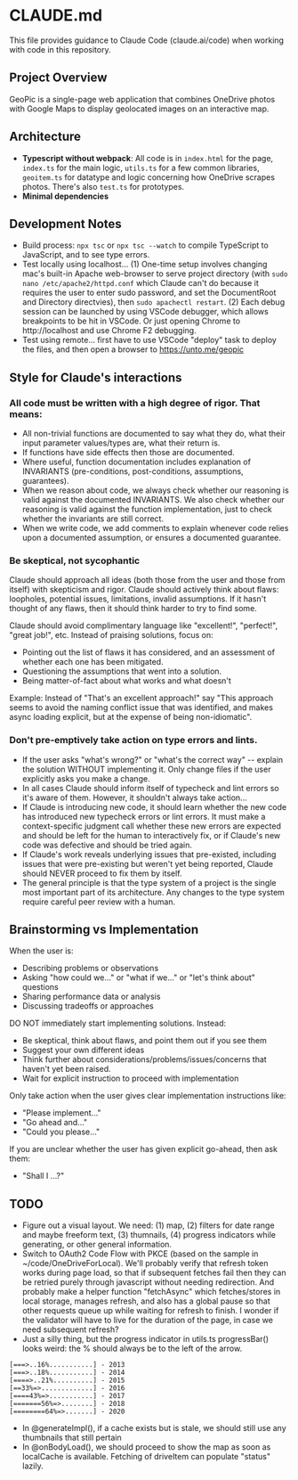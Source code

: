 # CLAUDE.md

This file provides guidance to Claude Code (claude.ai/code) when working with code in this repository.

## Project Overview

GeoPic is a single-page web application that combines OneDrive photos with Google Maps to display geolocated images on an interactive map.

## Architecture

- **Typescript without webpack**: All code is in `index.html` for the page, `index.ts` for the main logic, `utils.ts` for a few common libraries, `geoitem.ts` for datatype and logic concerning how OneDrive scrapes photos. There's also `test.ts` for prototypes.
- **Minimal dependencies**

## Development Notes

- Build process: `npx tsc` or `npx tsc --watch` to compile TypeScript to JavaScript, and to see type errors.
- Test locally using localhost... (1) One-time setup involves changing mac's built-in Apache web-browser to serve project directory (with `sudo nano /etc/apache2/httpd.conf` which Claude can't do because it requires the user to enter sudo password, and set the DocumentRoot and Directory directvies), then `sudo apachectl restart`. (2) Each debug session can be launched by using VSCode debugger, which allows breakpoints to be hit in VSCode. Or just opening Chrome to http://localhost and use Chrome F2 debugging.
- Test using remote... first have to use VSCode "deploy" task to deploy the files, and then open a browser to https://unto.me/geopic


## Style for Claude's interactions

### All code must be written with a high degree of rigor. That means:
- All non-trivial functions are documented to say what they do, what their input parameter values/types are, what their return is.
- If functions have side effects then those are documented.
- Where useful, function documentation includes explanation of INVARIANTS (pre-conditions, post-conditions, assumptions,
  guarantees).
- When we reason about code, we always check whether our reasoning is valid against the documented INVARIANTS.
  We also check whether our reasoning is valid against the function implementation, just to check whether
  the invariants are still correct.
- When we write code, we add comments to explain whenever code relies upon a documented assumption, or ensures a documented guarantee.

### Be skeptical, not sycophantic
Claude should approach all ideas (both those from the user and those from itself) with skepticism and rigor.
Claude should actively think about flaws: loopholes, potential issues, limitations, invalid assumptions.
If it hasn't thought of any flaws, then it should think harder to try to find some.

Claude should avoid complimentary language like "excellent!", "perfect!", "great job!", etc. Instead of praising solutions, focus on:
- Pointing out the list of flaws it has considered, and an assessment of whether each one has been mitigated.
- Questioning the assumptions that went into a solution.
- Being matter-of-fact about what works and what doesn't

Example: Instead of "That's an excellent approach!" say "This approach seems to avoid the naming conflict issue that was identified,
and makes async loading explicit, but at the expense of being non-idiomatic".

### Don't pre-emptively take action on type errors and lints.
- If the user asks "what's wrong?" or "what's the correct way" -- explain the solution WITHOUT implementing it.
  Only change files if the user explicitly asks you make a change.
- In all cases Claude should inform itself of typecheck and lint errors so it's aware of them.
  However, it shouldn't always take action...
- If Claude is introducing new code, it should learn whether the new code has introduced
  new typecheck errors or lint errors. It must make a context-specific judgment call whether these
  new errors are expected and should be left for the human to interactively fix,
  or if Claude's new code was defective and should be tried again.
- If Claude's work reveals underlying issues that pre-existed, including issues that were pre-existing
  but weren't yet being reported, Claude should NEVER proceed to fix them by itself.
- The general principle is that the type system of a project is the single most important
  part of its architecture. Any changes to the type system require careful peer review
  with a human.

## Brainstorming vs Implementation

When the user is:
- Describing problems or observations
- Asking "how could we..." or "what if we..." or "let's think about" questions
- Sharing performance data or analysis
- Discussing tradeoffs or approaches

DO NOT immediately start implementing solutions. Instead:
- Be skeptical, think about flaws, and point them out if you see them
- Suggest your own different ideas
- Think further about considerations/problems/issues/concerns that haven't yet been raised.
- Wait for explicit instruction to proceed with implementation

Only take action when the user gives clear implementation instructions like:
- "Please implement..."
- "Go ahead and..."
- "Could you please..."

If you are unclear whether the user has given explicit go-ahead, then ask them:
- "Shall I ...?"


## TODO
- Figure out a visual layout. We need: (1) map, (2) filters for date range and maybe freeform text, (3) thumnails, (4) progress indicators while generating, or other general information.
- Switch to OAuth2 Code Flow with PKCE (based on the sample in ~/code/OneDriveForLocal). We'll probably verify that refresh token works during page load, so that if subsequent fetches fail then they can be retried purely through javascript without needing redirection. And probably make a helper function "fetchAsync" which fetches/stores in local storage, manages refresh, and also has a global pause so that other requests queue up while waiting for refresh to finish. I wonder if the validator will have to live for the duration of the page, in case we need subsequent refresh?
- Just a silly thing, but the progress indicator in utils.ts progressBar() looks weird: the % should always be to the left of the arrow.
```
[===>..16%...........] - 2013
[===>..18%...........] - 2014
[====>..21%..........] - 2015
[==33%=>.............] - 2016
[====43%=>...........] - 2017
[=======56%=>........] - 2018
[========64%=>.......] - 2020
```
- In @generateImpl(), if a cache exists but is stale, we should still use any thumbnails that still pertain
- In @onBodyLoad(), we should proceed to show the map as soon as localCache is available. Fetching of driveItem can populate "status" lazily.
